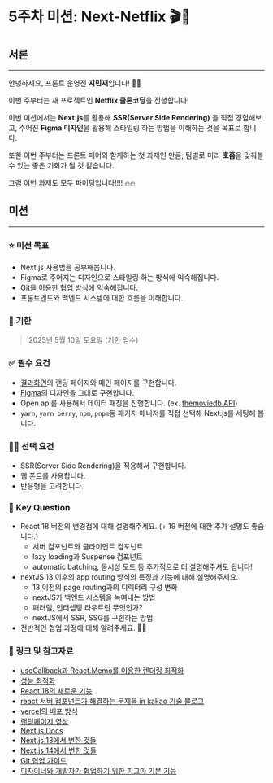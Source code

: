 # 5주차 미션: Next-Netflix 🎬🍿

## 서론

---

안녕하세요, 프론트 운영진 **지민재**입니다! 🩷🥰

이번 주부터는 새 프로젝트인 **Netflix 클론코딩**을 진행합니다! 

이번 미션에서는 **Next.js**를 활용해 **SSR(Server Side Rendering)** 을 직접 경험해보고, 주어진 **Figma 디자인**을 활용해 스타일링 하는 방법을 이해하는 것을 목표로 합니다.

또한 이번 주부터는 프론트 페어와 함께하는 첫 과제인 만큼, 팀별로 미리 **호흡**을 맞춰볼 수 있는 좋은 기회가 될 것 같습니다.

그럼 이번 과제도 모두 파이팅입니다!!!! 🔥🔥

## 미션

---

### **⭐ 미션 목표**

- Next.js 사용법을 공부해봅니다.
- Figma로 주어지는 디자인으로 스타일링 하는 방식에 익숙해집니다.
- Git을 이용한 협업 방식에 익숙해집니다.
- 프론트엔드와 백엔드 시스템에 대한 흐름을 이해합니다.

### 📅 기한

> 2025년 5월 10일 토요일 (기한 엄수)
> 

### **✅ 필수 요건**

- [결과화면](https://next-netflix-18th-2.vercel.app)의 랜딩 페이지와 메인 페이지를 구현합니다.
- [Figma](https://www.figma.com/file/UqdXDovIczt1Gl0IjknHQf/Netflix?node-id=0%3A1)의 디자인을 그대로 구현합니다.
- Open api를 사용해서 데이터 패칭을 진행합니다. (ex. [themoviedb API](https://developers.themoviedb.org/3/getting-started/introduction))
- `yarn`, `yarn berry`, `npm`, `pnpm`등 패키지 매니저를 직접 선택해 Next.js를 세팅해 봅니다.

### 👍🏻 선택 요건

- SSR(Server Side Rendering)을 적용해서 구현합니다.
- 웹 폰트를 사용합니다.
- 반응형을 고려합니다.

### 🔑 Key Question

- React 18 버전의 변경점에 대해 설명해주세요. (+ 19 버전에 대한 추가 설명도 좋습니다.)
    - 서버 컴포넌트와 클라이언트 컴포넌트
    - lazy loading과 Suspense 컴포넌트
    - automatic batching, 동시성 모드 등 추가적으로 더 설명해주셔도 됩니다!
- nextJS 13 이후의 app routing 방식의 특징과 기능에 대해 설명해주세요.
    - 13 이전의 page routing과의 디렉터리 구성 변화
    - nextJS가 백엔드 시스템을 녹여내는 방법
    - 패러랠, 인터셉팅 라우트란 무엇인가?
    - nextJS에서 SSR, SSG를 구현하는 방법
- 전반적인 협업 과정에 대해 알려주세요. 👏🏻

### **🔗 링크 및 참고자료**

- [useCallback과 React.Memo를 이용한 렌더링 최적화](https://velog.io/@yejinh/useCallback%EA%B3%BC-React.Memo%EC%9D%84-%ED%86%B5%ED%95%9C-%EB%A0%8C%EB%8D%94%EB%A7%81-%EC%B5%9C%EC%A0%81%ED%99%94)
- [성능 최적화](https://ui.toast.com/fe-guide/ko_PERFORMANCE)
- [React 18의 새로운 기능](https://www.youtube.com/watch?v=7mkQi0TlJQo)
- [react 서버 컴포넌트가 해결하는 문제들 in kakao 기술 블로그](https://tech.kakaopay.com/post/react-server-components/)
- [vercel의 배포 방식](https://www.youtube.com/watch?v=8q-jCvLWwKc&t=11s)
- [랜딩페이지 영상](https://lottiefiles.com/kr/)
- [Next.js Docs](https://beta.nextjs.org/docs)
- [Next.js 13에서 변한 것들](https://velog.io/@hang_kem_0531/Next.js-13%EC%9D%B4-%EB%82%98%EC%99%80%EB%B2%84%EB%A0%B8%EB%8B%A4)
- [Next.js 14에서 변한 것들](https://velog.io/@lee_1124/Next.js-14-%EC%97%85%EB%8D%B0%EC%9D%B4%ED%8A%B8)
- [Git 협업 가이드](https://velog.io/@jinuku/Git-%ED%98%91%EC%97%85-%EA%B0%80%EC%9D%B4%EB%93%9C)
- [디자이너와 개발자가 협업하기 위한 피그마 기본 기능](https://chingguhl.tistory.com/entry/%EA%B0%9C%EB%B0%9C%EC%9E%90%EA%B0%80-%EA%BC%AD-%EC%95%8C%EC%95%84%EC%95%BC-%ED%95%A0-%ED%94%BC%EA%B7%B8%EB%A7%88-10%EA%B0%80%EC%A7%80-%EA%B8%B0%EB%8A%A5-%EB%94%94%EC%9E%90%EC%9D%B4%EB%84%88%EC%99%80-%EA%B0%9C%EB%B0%9C%EC%9E%90%EA%B0%80-%ED%98%91%EC%97%85%ED%95%98%EA%B8%B0-%EC%9C%84%ED%95%9C-%ED%94%BC%EA%B7%B8%EB%A7%88-%EA%B8%B0%EB%B3%B8-%EA%B8%B0%EB%8A%A5)